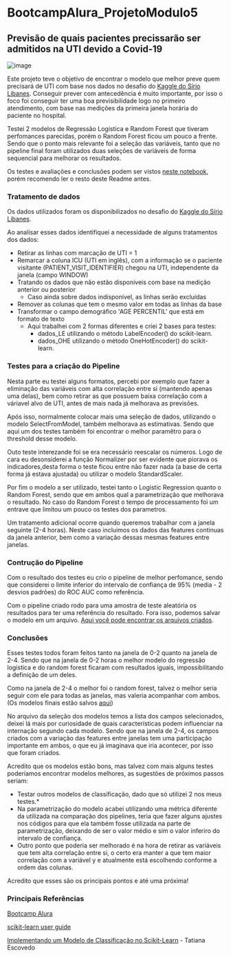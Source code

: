 # BootcampAlura_ProjetoModulo5
## Previsão de quais pacientes precissarão ser admitidos na UTI devido a Covid-19
![image](https://torresvedrasweb.pt/abc/uploads/2021/10/20200319-114657-covid192.jpg)

Este projeto teve o objetivo de encontrar o modelo que melhor preve quem precisará de UTI com base nos dados no desafio do [Kaggle do Sírio Libanes](https://www.kaggle.com/S%C3%ADrio-Libanes/covid19). Conseguir prever com antecedência é muito importante, por isso o foco foi conseguir ter uma boa previsibilidade logo no primeiro atendimento, com base nas medições da primeira janela horária do paciente no hospital.

Testei 2 modelos de Regressão Logística e Random Forest que tiveram perfomances parecidas, porém o Random Forest ficou um pouco a frente. Sendo que o ponto mais relevante foi a seleção das variáveis, tanto que no pipeline final foram utilizados duas seleções de variáveis de forma sequencial para melhorar os resultados.

Os testes e avaliações e conclusões podem ser vistos [neste notebook](https://github.com/ViniciusCastillo/BootcampAlura_ProjetoModulo5/blob/main/Notebooks/Seleciona_Modelo.ipynb), porém recomendo ler o resto deste Readme antes.

### Tratamento de dados
Os dados utilizados foram os disponibilizados no desafio do [Kaggle do Sírio Libanes](https://www.kaggle.com/S%C3%ADrio-Libanes/covid19). 

Ao analisar esses dados identifiquei a necessidade de alguns tratamentos dos dados:
* Retirar as linhas com marcação de UTI = 1
* Remarcar a coluna ICU (UTI em inglês), com a informação se o paciente visitante (PATIENT_VISIT_IDENTIFIER) chegou na UTI, independente da janela (campo WINDOW)
* Tratando os dados que não estão disponíveis com base na medição anterior ou posterior
  * Caso ainda sobre dados indisponível, as linhas serão excluídas
* Remover as colunas que tem o mesmo valor em todas as linhas da base
* Transformar o campo demográfico 'AGE PERCENTIL' que está em formato de texto
  * Aqui trabalhei com 2 formas diferentes e criei 2 bases para testes:
    * dados_LE utilizando o método  LabelEncoder() do scikit-learn. 
    * dados_OHE utilizando o método  OneHotEncoder() do scikit-learn. 

### Testes para a criação do Pipeline
Nesta parte eu testei alguns formatos, percebi por exemplo que fazer a eliminação das variáveis com alta correlação entre si (mantendo apenas uma delas), bem como retirar as que possuem baixa correlação com a váriavel alvo de UTI, antes de mais nada já melhorava as previsões.

Após isso, normalmente colocar mais uma seleção de dados, utilizando o modelo SelectFromModel, também melhorava as estimativas. Sendo que aqui um dos testes também foi encontrar o melhor paramêtro para o threshold desse modelo.

Outo teste interezande foi se era necessário reescalar os números. Logo de cara eu desonsiderei a função Normalizer por ser evidente que piorava os indicadores,desta forma o teste ficou entre não fazer nada (a base de certa forma já estava ajustada) ou utilizar o modelo StandardScaler.

Por fim o modelo a ser utilizado, testei tanto o Logistic Regression quanto o Random Forest, sendo que em ambos qual a parametrização que melhorava o resultado. No caso do Random Forest o tempo de processamento foi um entrave que limitou um pouco os testes dos parametros.

Um tratamento adicional ocorre quando queremos trabalhar com a janela seguinte (2-4 horas). Neste caso incluimos os dados das features continuas da janela anterior, bem como a variação dessas mesmas features entre janelas.

### Contrução do Pipeline
Com o resultado dos testes eu crio o pipeline de melhor perfomance, sendo que considerei o limite inferior do intervalo de confiança de 95% (media - 2 desvios padrões) do ROC AUC como referência.

Com o pipeline criado rodo para uma amostra de teste aleatória os resultados para ter uma referência do resultado. Fora isso, podemos salvar o modelo em um arquivo.
[Aqui você pode encontrar os arquivos criados]().

### Conclusões
Esses testes todos foram feitos tanto na janela de 0-2 quanto na janela de 2-4. Sendo que na janela de 0-2 horas o melhor modelo do regressão logística e do random forest ficaram com resultados iguais, impossibilitando a definição de um deles.

Como na janela de 2-4 o melhor foi o random forest, talvez o melhor seria seguir com ele para todas as janelas, mas valeria acompanhar com ambos. (Os modelos finais estão salvos [aqui](https://github.com/ViniciusCastillo/BootcampAlura_ProjetoModulo5/tree/main/modelos))

No arquivo da seleção dos modelos temos a lista dos campos selecionados, deixei lá mais por curiosidade de quais características podem influenciar na internação segundo cada modelo. Sendo que na janela de 2-4, os campos criados com a variação das features entre janelas tem uma participação importante em ambos, o que eu já imaginava que iria acontecer, por isso que foram criados.

Acredito que os modelos estão bons, mas talvez com mais alguns testes poderíamos encontrar modelos melhores, as sugestões de próximos passos seriam:
* Testar outros modelos de classificação, dado que só utilizei 2 nos meus testes.*
* Na parametrização do modelo acabei utilizando uma métrica diferente da utilizada na comparação dos pipelines, teria que fazer alguns ajustes nos códigos para que ela também fosse utilizada na parte de parametrização, deixando de ser o valor médio e sim o valor inferiro do intervalo de confiança.
* Outro ponto que poderia ser melhorado é na hora de retirar as variáveis que tem alta correlação entre si, o certo era manter a que tem maior correlação com a variável y e atualmente está escolhendo conforme a ordem das colunas.

Acredito que esses são os principais pontos e até uma próxima!

### Principais Referências
[Bootcamp Alura](https://bootcamps.alura.com.br/)

[scikit-learn user guide](https://scikit-learn.org/stable/user_guide.html)

[Implementando um Modelo de Classificação no Scikit-Learn](https://tatianaesc.medium.com/implementando-um-modelo-de-classifica%C3%A7%C3%A3o-no-scikit-learn-6206d684b377) - Tatiana Escovedo
